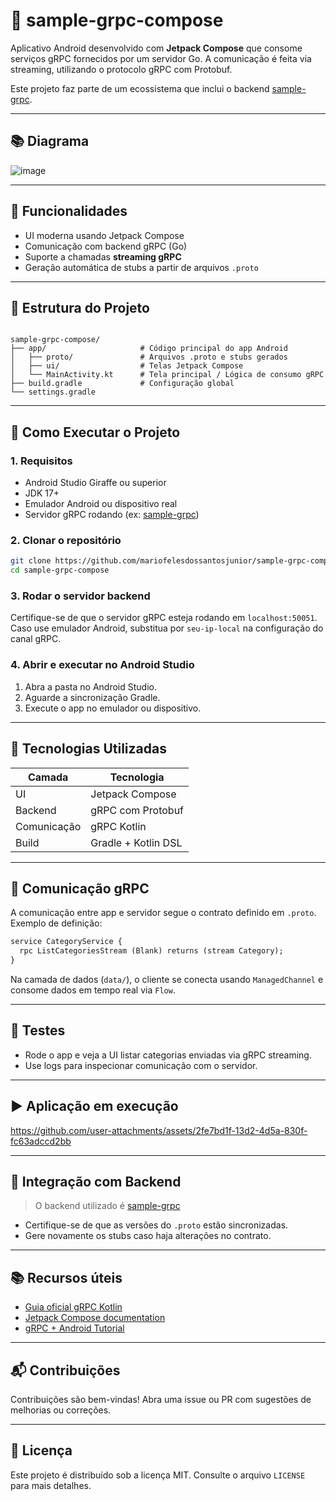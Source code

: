 # 📱 sample-grpc-compose

Aplicativo Android desenvolvido com **Jetpack Compose** que consome serviços gRPC fornecidos por um servidor Go. 
A comunicação é feita via streaming, utilizando o protocolo gRPC com Protobuf.

Este projeto faz parte de um ecossistema que inclui o backend
[sample-grpc](https://github.com/mariofelesdossantosjunior/sample-grpc).

---

## 📚 Diagrama

![image](https://github.com/user-attachments/assets/c09b9e66-332d-4570-8ec6-9e02386314b7)

---

## 📌 Funcionalidades

- UI moderna usando Jetpack Compose
- Comunicação com backend gRPC (Go)
- Suporte a chamadas **streaming gRPC**
- Geração automática de stubs a partir de arquivos `.proto`

---

## 📁 Estrutura do Projeto

```

sample-grpc-compose/
├── app/                     # Código principal do app Android
│   ├── proto/               # Arquivos .proto e stubs gerados
│   ├── ui/                  # Telas Jetpack Compose
│   └── MainActivity.kt      # Tela principal / Lógica de consumo gRPC
├── build.gradle             # Configuração global
└── settings.gradle

````

---

## 🚀 Como Executar o Projeto

### 1. Requisitos

- Android Studio Giraffe ou superior
- JDK 17+
- Emulador Android ou dispositivo real
- Servidor gRPC rodando (ex: [sample-grpc](https://github.com/mariofelesdossantosjunior/sample-grpc))

### 2. Clonar o repositório

```bash
git clone https://github.com/mariofelesdossantosjunior/sample-grpc-compose.git
cd sample-grpc-compose
````

### 3. Rodar o servidor backend

Certifique-se de que o servidor gRPC esteja rodando em `localhost:50051`.
Caso use emulador Android, substitua por `seu-ip-local` na configuração do canal gRPC.

### 4. Abrir e executar no Android Studio

1. Abra a pasta no Android Studio.
2. Aguarde a sincronização Gradle.
3. Execute o app no emulador ou dispositivo.

---

## 🔧 Tecnologias Utilizadas

| Camada      | Tecnologia              |
| ----------- | ----------------------- |
| UI          | Jetpack Compose         |
| Backend     | gRPC com Protobuf       |
| Comunicação | gRPC Kotlin             |
| Build       | Gradle + Kotlin DSL     |

---

## 📡 Comunicação gRPC

A comunicação entre app e servidor segue o contrato definido em `.proto`.
Exemplo de definição:

```proto
service CategoryService {
  rpc ListCategoriesStream (Blank) returns (stream Category);
}
```

Na camada de dados (`data/`), o cliente se conecta usando `ManagedChannel` e consome dados em tempo real via `Flow`.

---

## 🧪 Testes

* Rode o app e veja a UI listar categorias enviadas via gRPC streaming.
* Use logs para inspecionar comunicação com o servidor.

---

## ▶️ Aplicação em execução


https://github.com/user-attachments/assets/2fe7bd1f-13d2-4d5a-830f-fc63adccd2bb

---

## 🔄 Integração com Backend

> O backend utilizado é [sample-grpc](https://github.com/mariofelesdossantosjunior/sample-grpc)

* Certifique-se de que as versões do `.proto` estão sincronizadas.
* Gere novamente os stubs caso haja alterações no contrato.

---

## 📚 Recursos úteis

* [Guia oficial gRPC Kotlin](https://github.com/grpc/grpc-kotlin)
* [Jetpack Compose documentation](https://developer.android.com/jetpack/compose)
* [gRPC + Android Tutorial](https://developer.android.com/topic/libraries/architecture/grpc)

---

## 📬 Contribuições

Contribuições são bem-vindas!
Abra uma issue ou PR com sugestões de melhorias ou correções.

---

## 📝 Licença

Este projeto é distribuído sob a licença MIT.
Consulte o arquivo `LICENSE` para mais detalhes.

```
